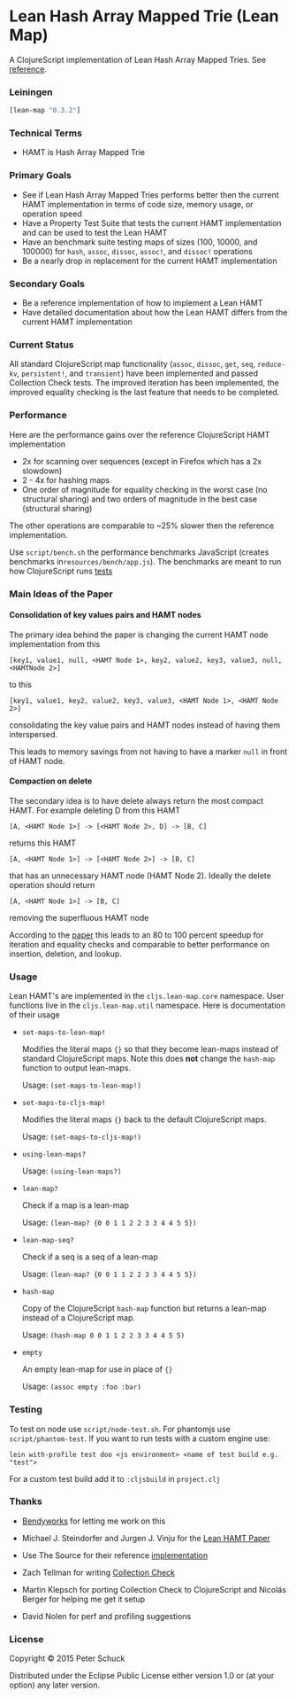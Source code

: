 # Lean Hash Array Mapped Trie (Lean Map)

A ClojureScript implementation of Lean Hash Array Mapped Tries. See [reference](http://michael.steindorfer.name/publications/oopsla15.pdf).

### Leiningen

```clojure
[lean-map "0.3.2"]
```

### Technical Terms

- HAMT is Hash Array Mapped Trie

### Primary Goals

- See if Lean Hash Array Mapped Tries performs better then the current HAMT implementation in terms of code size, memory usage, or operation speed
- Have a Property Test Suite that tests the current HAMT implementation and can be used to test the Lean HAMT
- Have an benchmark suite testing maps of sizes (100, 10000, and 100000) for `hash`, `assoc`, `dissoc`, `assoc!`, and `dissoc!` operations
- Be a nearly drop in replacement for the current HAMT implementation

### Secondary Goals

- Be a reference implementation of how to implement a Lean HAMT
- Have detailed documentation about how the Lean HAMT differs from the current HAMT implementation

### Current Status

All standard ClojureScript map functionality (`assoc`, `dissoc`, `get`, `seq`, `reduce-kv`, `persistent!`, and `transient`) have been implemented and passed Collection Check tests. The improved iteration has been implemented, the improved equality checking is the last feature that needs to be completed.

### Performance

Here are the performance gains over the reference ClojureScript HAMT implementation

* 2x for scanning over sequences (except in Firefox which has a 2x slowdown)
* 2 - 4x for hashing maps
* One order of magnitude for equality checking in the worst case (no structural sharing) and two orders of magnitude in the best case (structural sharing)

The other operations are comparable to ~25% slower then the reference implementation.

Use `script/bench.sh` the performance benchmarks JavaScript (creates benchmarks in`resources/bench/app.js`). The benchmarks are meant to run how ClojureScript runs [tests](https://github.com/clojure/clojurescript/wiki/Running-the-tests)

### Main Ideas of the Paper

#### Consolidation of key values pairs and HAMT nodes

The primary idea behind the paper is changing the current HAMT node implementation from this

`[key1, value1, null, <HAMT Node 1>, key2, value2, key3, value3, null, <HAMTNode 2>] `

to this

`[key1, value1, key2, value2, key3, value3, <HAMT Node 1>, <HAMT Node 2>]`

consolidating the key value pairs and HAMT nodes instead of having them interspersed.

This leads to memory savings from not having to have a marker `null` in front of HAMT node.

#### Compaction on delete

The secondary idea is to have delete always return the most compact HAMT. For example deleting D from this HAMT

`[A, <HAMT Node 1>] -> [<HAMT Node 2>, D] -> [B, C]`

returns this HAMT

`[A, <HAMT Node 1>] -> [<HAMT Node 2>] -> [B, C]`

that has an unnecessary HAMT node (HAMT Node 2). Ideally the delete operation should return

`[A, <HAMT Node 1>] -> [B, C]`

removing the superfluous HAMT node

According to the [paper](http://michael.steindorfer.name/publications/oopsla15.pdf) this leads to an 80 to 100 percent speedup for iteration and equality checks and comparable to better performance on insertion, deletion, and lookup.

### Usage

Lean HAMT's are implemented in the `cljs.lean-map.core` namespace. User functions live in the `cljs.lean-map.util` namespace. Here is documentation of their usage

* `set-maps-to-lean-map!`

    Modifies the literal maps `{}` so that they become lean-maps instead of standard ClojureScript maps. Note this does __not__ change the `hash-map` function to output lean-maps.

    Usage: `(set-maps-to-lean-map!)`

* `set-maps-to-cljs-map!`

    Modifies the literal maps `{}` back to the default ClojureScript maps.

    Usage: `(set-maps-to-cljs-map!)`

* `using-lean-maps?`

    Usage: `(using-lean-maps?)`

* `lean-map?`

    Check if a map is a lean-map

    Usage: `(lean-map? {0 0 1 1 2 2 3 3 4 4 5 5})`

* `lean-map-seq?`

    Check if a seq is a seq of a lean-map

    Usage: `(lean-map? {0 0 1 1 2 2 3 3 4 4 5 5})`

* `hash-map`

    Copy of the ClojureScript `hash-map` function but returns a lean-map instead of a ClojureScript map.

    Usage: `(hash-map 0 0 1 1 2 2 3 3 4 4 5 5)`

* `empty`

    An empty lean-map for use in place of `{}`

    Usage: `(assoc empty :foo :bar)`

### Testing

To test on node use `script/node-test.sh`. For phantomjs use `script/phantom-test`. If you want to run tests with a custom engine use:

`lein with-profile test doo <js environment> <name of test build e.g. "test">`

For a custom test build add it to `:cljsbuild` in `project.clj`

### Thanks

* [Bendyworks](https://bendyworks.com/) for letting me work on this

* Michael J. Steindorfer and Jurgen J. Vinju for the [Lean HAMT Paper](http://michael.steindorfer.name/publications/oopsla15.pdf)

* Use The Source for their reference [implementation](https://github.com/usethesource/capsule)

* Zach Tellman for writing [Collection Check](https://github.com/ztellman/collection-check)

* Martin Klepsch for porting Collection Check to ClojureScript and Nicolás Berger for helping me get it setup

* David Nolen for perf and profiling suggestions

### License

Copyright © 2015 Peter Schuck

Distributed under the Eclipse Public License either version 1.0 or (at your option) any later version.
